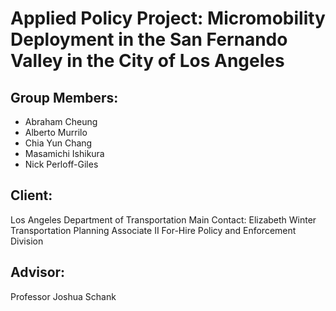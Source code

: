 # Applied Policy Project: Micromobility Deployment in the San Fernando Valley in the City of Los Angeles
## Group Members: 
- Abraham Cheung
- Alberto Murrilo
- Chia Yun Chang
- Masamichi Ishikura
- Nick Perloff-Giles

## Client: 
Los Angeles Department of Transportation
Main Contact:
Elizabeth Winter
Transportation Planning Associate II
For-Hire Policy and Enforcement Division

## Advisor:
Professor Joshua Schank
